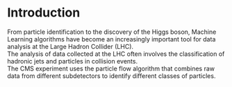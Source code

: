 # Introduction
From particle identification to the discovery of the Higgs boson, Machine Learning algorithms have become an increasingly important tool for data analysis at the Large Hadron Collider (LHC).  
The analysis of data collected at the LHC often involves the classification of hadronic jets and particles in collision events.  
The CMS experiment uses the particle flow algorithm that combines raw data from different subdetectors to identify different classes of particles.
